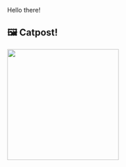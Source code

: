 Hello there!



## 🖼️ Catpost!

<sub>
    <img src="https://cdn2.thecatapi.com/images/MjAwMzk5OA.jpg" height="256">
</sub>

